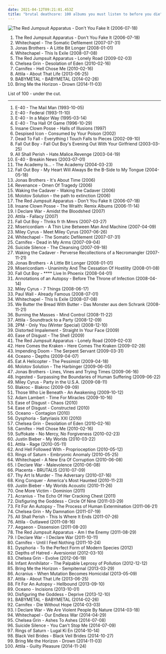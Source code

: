 ```yaml
---
date: 2021-04-12T09:21:01.453Z
title: "brutal deathcore: 100 albums you must listen to before you die"
---
```

![The Red Jumpsuit Apparatus - Don&#39;t You Fake It (2006-07-18)](http://coverartarchive.org/release/76360728-22dd-4c57-86d2-481b4a2e88fc/12966416160-500.jpg "The Red Jumpsuit Apparatus - Don't You Fake It (2006-07-18)")
<ol class="albums">
<li data-cover="http://coverartarchive.org/release/76360728-22dd-4c57-86d2-481b4a2e88fc/12966416160-500.jpg" data-tags="rock, alternative rock, emo, screamo" role="button">The Red Jumpsuit Apparatus - Don't You Fake It (2006-07-18)</li>
<li data-cover="https://via.placeholder.com/450" data-tags="deathcore" role="button">Whitechapel - The Somatic Defilement (2007-07-31)</li>
<li data-cover="https://via.placeholder.com/450" data-tags="jonas brothers, pop rock" role="button">Jonas Brothers - A Little Bit Longer (2008-01-01)</li>
<li data-cover="https://img.discogs.com/VUfRu6p7PL2-IWIKi5cQX1VCzYU=/fit-in/585x600/filters:strip_icc():format(jpeg):mode_rgb():quality(90)/discogs-images/R-2425433-1283416690.jpeg.jpg" data-tags="deathcore" role="button">Whitechapel - This Is Exile (2008-07-08)</li>
<li data-cover="https://img.discogs.com/ECgdKUcUeuBXftXptLCijuH3Ck8=/fit-in/225x225/filters:strip_icc():format(jpeg):mode_rgb():quality(90)/discogs-images/R-2756160-1299611878.jpeg.jpg" data-tags="female fronted metal, female vocalists, hair metal, reggaeton, female vocalist, queercore, goregrind, homocore, brutal death metal, nsbm, a campire and a tent and a flashlight and some matches and a tree and that river and my glasses and a spaceship and a really really big bear but the bear is really really far away, drops wet cement on unsuspecting crippled children, a place for people with that tiny black spot on their brain to go when the darkness leaks out and does what it wills, erotic, brutal deathcore, nazi, crimes against humanity, national socialist black metal, swag, fashioncore, antifa, niggacore, a campfire and a tent and a flashlight and some matches and a tree and that river and my glasses and a spaceship and a really really big bear but the bear is really really far away, music to suck cock to, homoerotic, man in the pickle suit tricked me again, wagnerian arrangements, no pubic hair, music to have anal sex to" role="button">The Red Jumpsuit Apparatus - Lonely Road (2009-02-03)</li>
<li data-cover="https://img.discogs.com/u2AfLiNS0Byrcw3Y8yhwhGj1DhI=/fit-in/304x304/filters:strip_icc():format(jpeg):mode_rgb():quality(90)/discogs-images/R-2920653-1558715848-1521.jpeg.jpg" data-tags="deathcore" role="button">Chelsea Grin - Desolation of Eden (2010-02-16)</li>
<li data-cover="http://coverartarchive.org/release/895e0fef-751e-47fe-b5df-715aba698e4b/21635191959-500.jpg" data-tags="deathcore" role="button">Carnifex - Hell Chose Me (2010-02-16)</li>
<li data-cover="http://coverartarchive.org/release/b8f07c08-a405-4cc9-a4cc-9f92e625e5e5/4617270275-500.jpg" data-tags="metalcore, deathcore, female fronted metal, female vocalists, reggaeton, female vocalist, queercore, goregrind, homocore, brutal death metal, nsbm, a campire and a tent and a flashlight and some matches and a tree and that river and my glasses and a spaceship and a really really big bear but the bear is really really far away, drops wet cement on unsuspecting crippled children, a place for people with that tiny black spot on their brain to go when the darkness leaks out and does what it wills, erotic, true metal, true norwegian black metal, true black metal, brutal deathcore, nazi, crimes against humanity, national socialist black metal, swag, fashioncore, antifa, niggacore, gay black metal, a campfire and a tent and a flashlight and some matches and a tree and that river and my glasses and a spaceship and a really really big bear but the bear is really really far away, music to suck cock to, homoerotic, man in the pickle suit tricked me again, wagnerian arrangements, no pubic hair, music to have anal sex to, gaygrind, proud to be gay" role="button">Attila - About That Life (2013-06-25)</li>
<li data-cover="http://coverartarchive.org/release/e5c0f2cc-692c-46e2-af7d-4404c95e1550/6434003625-500.jpg" data-tags="metal, j-pop, kawaii metal" role="button">BABYMETAL - BABYMETAL (2014-02-26)</li>
<li data-cover="http://coverartarchive.org/release/304c9ca2-90a7-46ec-98d3-36ce28714ec2/8655187028-500.jpg" data-tags="true norwegian black metal, female fronted metal, female vocalists, reggaeton, female vocalist, queercore, post-hardcore, goregrind, homocore, brutal death metal, nsbm, a campire and a tent and a flashlight and some matches and a tree and that river and my glasses and a spaceship and a really really big bear but the bear is really really far away, drops wet cement on unsuspecting crippled children, a place for people with that tiny black spot on their brain to go when the darkness leaks out and does what it wills, erotic, true metal, true black metal, brutal deathcore, nazi, crimes against humanity, national socialist black metal, swag, fashioncore, antifa, niggacore, gay black metal, a campfire and a tent and a flashlight and some matches and a tree and that river and my glasses and a spaceship and a really really big bear but the bear is really really far away, music to suck cock to, homoerotic, man in the pickle suit tricked me again, wagnerian arrangements, no pubic hair, music to have anal sex to, gaygrind, proud to be gay" role="button">Bring Me the Horizon - Drown (2014-11-03)</li>
</ol>
List of 100 - under the cut.
<!-- more -->

_________________

<ol class="albums">
<li data-cover="http://coverartarchive.org/release/db04fade-80a6-459e-ad17-13734ec826ec/8201601144-500.jpg" data-tags="rap, save me, deathcore, brutal death metal, bay area, brutal deathcore, e-40, altar of the metal gods, altar of the metal gods sludge, altar of the metal gods melodic metal, altar of the metal gods neo-classical metal, altar of the metal gods death metal, altar of the metal gods black metal, altar of the metal gods thrash metal, altar of the metal gods folk metal, altar of the metal gods ambient metal, altar of the metal gods nwobhm, altar of the metal gods doom metal, altar of the metal gods pagan metal, altar of the metal gods technical death metal, altar of the metal gods symphonic metal, altar of the metal gods epic metal, altar of the metal gods hardcore, altar of the metal gods power metal, altar of the metal gods industrial metal, altar of the metal gods drone metal" role="button">
E-40 - The Mail Man (1993-10-05)
</li>
<li data-cover="http://coverartarchive.org/release/32c28be9-7f29-4f02-bb58-c43d3cb0d51c/7809286259-500.jpg" data-tags="west coast, 90's" role="button">
E-40 - Federal (1993-11-10)
</li>
<li data-cover="http://coverartarchive.org/release/da934db7-e7bb-4ec4-b8cd-5bbe7f237578/14645532503-500.jpg" data-tags="rap" role="button">
E-40 - In a Major Way (1995-03-14)
</li>
<li data-cover="http://coverartarchive.org/release/b5a1d882-9a24-4c7b-afec-68c8abe8cfa7/15839004118-500.jpg" data-tags="west coast rap" role="button">
E-40 - Tha Hall Of Game (1996-10-29)
</li>
<li data-cover="http://coverartarchive.org/release/f0489402-b76a-4bb7-b387-1d9fabd22a05/27367673015-500.jpg" data-tags="goregrind, deathcore, brutal death metal, nsbm, deathgrind, brutal deathcore, national socialist black metal, moshcore, altar of the metal gods, altar of the metal gods sludge, altar of the metal gods melodic metal, altar of the metal gods neo-classical metal, altar of the metal gods death metal, altar of the metal gods black metal, altar of the metal gods thrash metal, altar of the metal gods folk metal, altar of the metal gods ambient metal, altar of the metal gods nwobhm, altar of the metal gods doom metal, altar of the metal gods pagan metal, altar of the metal gods technical death metal, altar of the metal gods symphonic metal, altar of the metal gods epic metal, altar of the metal gods hardcore, altar of the metal gods power metal, altar of the metal gods industrial metal, altar of the metal gods drone metal" role="button">
Insane Clown Posse - Halls of Illusions (1997)
</li>
<li data-cover="https://via.placeholder.com/450" data-tags="deathcore" role="button">
Despised Icon - Consumed by Your Poison (2002)
</li>
<li data-cover="https://via.placeholder.com/450" data-tags="metalcore" role="button">
Dead To Fall - Everything I Touch Falls to Pieces (2002-09-10)
</li>
<li data-cover="http://coverartarchive.org/release/5b44192b-5b11-3985-b539-25174501d546/28391998382-500.jpg" data-tags="punk, emo, fall out boy" role="button">
Fall Out Boy - Fall Out Boy's Evening Out With Your Girlfriend (2003-03-25)
</li>
<li data-cover="http://coverartarchive.org/release/1cb1573d-66fe-3d83-9631-9fa4efd5c65b/17547966695-500.jpg" data-tags="deathcore, death metal" role="button">
All Shall Perish - Hate.Malice.Revenge (2003-04-19)
</li>
<li data-cover="http://coverartarchive.org/release/197c313a-51b3-45a6-890b-ec74f4888285/19994601093-500.jpg" data-tags="deathcore, brutal death metal, brutal deathcore, altar of the metal gods, altar of the metal gods sludge, altar of the metal gods melodic metal, altar of the metal gods neo-classical metal, altar of the metal gods death metal, altar of the metal gods black metal, altar of the metal gods thrash metal, altar of the metal gods folk metal, altar of the metal gods ambient metal, altar of the metal gods nwobhm, altar of the metal gods doom metal, altar of the metal gods pagan metal, altar of the metal gods technical death metal, altar of the metal gods symphonic metal, altar of the metal gods epic metal, altar of the metal gods hardcore, altar of the metal gods power metal, altar of the metal gods industrial metal, altar of the metal gods drone metal" role="button">
E-40 - Breakin News (2003-07-01)
</li>
<li data-cover="https://img.discogs.com/gWE3RYfQnRXFzWtgExa3JHcf8A4=/fit-in/597x600/filters:strip_icc():format(jpeg):mode_rgb():quality(90)/discogs-images/R-4469490-1365764049-4116.jpeg.jpg" data-tags="alternative, post-hardcore, altar of the metal gods sludge, altar of the metal gods black metal, altar of the metal gods thrash metal, altar of the metal gods nwobhm, altar of the metal gods pagan metal, altar of the metal gods technical death metal, altar of the metal gods symphonic metal" role="button">
The Academy Is... - The Academy (2004-03-23)
</li>
<li data-cover="http://coverartarchive.org/release/fc2b4c7a-a7e3-4756-bcec-cd3e9a2ce4b7/28392699788-500.jpg" data-tags="acoustic" role="button">
Fall Out Boy - My Heart Will Always Be the B-Side to My Tongue (2004-05-18)
</li>
<li data-cover="http://coverartarchive.org/release/81e25f16-7f48-44c0-bec2-72516c9d0a73/14890984038-500.jpg" data-tags="jonas brothers" role="button">
Jonas Brothers - It's About Time (2006)
</li>
<li data-cover="https://via.placeholder.com/450" data-tags="brutal deathcore" role="button">
Revenance - Omen Of Tragedy (2006)
</li>
<li data-cover="https://via.placeholder.com/450" data-tags="deathcore, brutal deathcore, breecore, wiggacore, breeeeeeee, wigga slam" role="button">
Waking the Cadaver - Waking the Cadaver (2006)
</li>
<li data-cover="https://img.discogs.com/gtbtZ2LVU1ipvVtTd9tbm8bWVaM=/fit-in/600x600/filters:strip_icc():format(jpeg):mode_rgb():quality(90)/discogs-images/R-9384288-1504990154-6115.jpeg.jpg" data-tags="grindcore, death metal, deathcore, brutal death metal, brutal deathcore" role="button">
Molotov Solution - the path to extinction (2006)
</li>
<li data-cover="http://coverartarchive.org/release/76360728-22dd-4c57-86d2-481b4a2e88fc/12966416160-500.jpg" data-tags="rock, alternative rock, emo, screamo" role="button">
The Red Jumpsuit Apparatus - Don't You Fake It (2006-07-18)
</li>
<li data-cover="http://coverartarchive.org/release/df60ce6e-3662-466c-ae4d-d11c7c1e9a2a/5013142188-500.jpg" data-tags="hip-hop, remix, 2000s, goregrind, deathcore, brutal death metal, nsbm, deathgrind, brutal deathcore, national socialist black metal, moshcore, altar of the metal gods, altar of the metal gods sludge, altar of the metal gods melodic metal, altar of the metal gods neo-classical metal, altar of the metal gods death metal, altar of the metal gods black metal, altar of the metal gods thrash metal, altar of the metal gods folk metal, altar of the metal gods ambient metal, altar of the metal gods nwobhm, altar of the metal gods doom metal, altar of the metal gods pagan metal, altar of the metal gods technical death metal, altar of the metal gods symphonic metal, altar of the metal gods epic metal, altar of the metal gods hardcore, altar of the metal gods power metal, altar of the metal gods industrial metal, altar of the metal gods drone metal" role="button">
Insane Clown Posse - The Wraith: Remix Albums (2006-11-14)
</li>
<li data-cover="https://via.placeholder.com/450" data-tags="deathcore" role="button">
I Declare War - Amidst the Bloodshed (2007)
</li>
<li data-cover="http://coverartarchive.org/release/81e0bd2c-c61b-4c9a-8f8a-21916911e1e6/8852178381-500.jpg" data-tags="deathcore" role="button">
Attila - Fallacy (2007)
</li>
<li data-cover="https://img.discogs.com/PBR8RQYCW1n8ft-fyE2Y20SJmwM=/fit-in/600x466/filters:strip_icc():format(jpeg):mode_rgb():quality(90)/discogs-images/R-9877363-1527621423-9267.jpeg.jpg" data-tags="pop, deathcore, brutal death metal, brutal deathcore, altar of the metal gods, altar of the metal gods sludge, altar of the metal gods melodic metal, altar of the metal gods neo-classical metal, altar of the metal gods death metal, altar of the metal gods black metal, altar of the metal gods thrash metal, altar of the metal gods folk metal, altar of the metal gods ambient metal, altar of the metal gods nwobhm, altar of the metal gods doom metal, altar of the metal gods pagan metal, altar of the metal gods technical death metal, altar of the metal gods symphonic metal, altar of the metal gods epic metal, altar of the metal gods hardcore, altar of the metal gods power metal, altar of the metal gods industrial metal, altar of the metal gods drone metal,  pop rock,  male vocalists,  emo,  emo pop" role="button">
Fall Out Boy - Thnks fr th Mmrs (2007-03-27)
</li>
<li data-cover="https://img.discogs.com/j82libjiTHM8a0QJQUlqZt1kWA0=/fit-in/600x592/filters:strip_icc():format(jpeg):mode_rgb():quality(90)/discogs-images/R-7638125-1445687906-2062.jpeg.jpg" data-tags="deathcore" role="button">
Misericordiam - A Thin Line Between Man And Machine (2007-04-09)
</li>
<li data-cover="http://coverartarchive.org/release/e819285e-12f9-4196-a011-e69ceb18f2dd/12813342419-500.jpg" data-tags="miley cyrus" role="button">
Miley Cyrus - Meet Miley Cyrus (2007-06-26)
</li>
<li data-cover="https://via.placeholder.com/450" data-tags="deathcore" role="button">
Whitechapel - The Somatic Defilement (2007-07-31)
</li>
<li data-cover="https://via.placeholder.com/450" data-tags="deathcore" role="button">
Carnifex - Dead in My Arms (2007-09-04)
</li>
<li data-cover="https://via.placeholder.com/450" data-tags="deathcore" role="button">
Suicide Silence - The Cleansing (2007-09-18)
</li>
<li data-cover="http://coverartarchive.org/release/4328c3bb-d280-4fc0-a2c1-e59d1192cb8c/22143594749-500.jpg" data-tags="deathcore" role="button">
Waking the Cadaver - Perverse Recollections of a Necromangler (2007-11-21)
</li>
<li data-cover="https://via.placeholder.com/450" data-tags="jonas brothers, pop rock" role="button">
Jonas Brothers - A Little Bit Longer (2008-01-01)
</li>
<li data-cover="https://via.placeholder.com/450" data-tags="deathcore, brutal death metal" role="button">
Misericordiam - Unanimity And The Cessation Of Hostility (2008-01-08)
</li>
<li data-cover="http://coverartarchive.org/release/f15335cd-1f62-41f6-807e-a8bf2b3c4b1b/15688317582-500.jpg" data-tags="emo" role="button">
Fall Out Boy - **** Live In Phoenix (2008-04-01)
</li>
<li data-cover="https://img.discogs.com/dFKicivjFeJ6Rhe-_csdrzdRSVY=/fit-in/400x400/filters:strip_icc():format(jpeg):mode_rgb():quality(90)/discogs-images/R-1797901-1275538030.jpeg.jpg" data-tags="deathcore" role="button">
Annotations of an Autopsy - Before The Throne of Infection (2008-04-14)
</li>
<li data-cover="https://via.placeholder.com/450" data-tags="miley cyrus, altar of the metal gods thrash metal, altar of the metal gods nwobhm, altar of the metal gods pagan metal, altar of the metal gods technical death metal, coolwench" role="button">
Miley Cyrus - 7 Things (2008-06-17)
</li>
<li data-cover="http://coverartarchive.org/release/cf44b8ce-df4e-4623-93cb-72ad56ecc9e2/17429337090-500.jpg" data-tags="deathcore, brutal death metal, white rap, brutal deathcore, altar of the metal gods, altar of the metal gods sludge, altar of the metal gods melodic metal, altar of the metal gods neo-classical metal, altar of the metal gods death metal, altar of the metal gods black metal, altar of the metal gods thrash metal, altar of the metal gods folk metal, altar of the metal gods ambient metal, altar of the metal gods nwobhm, altar of the metal gods doom metal, altar of the metal gods pagan metal, altar of the metal gods technical death metal, altar of the metal gods symphonic metal, altar of the metal gods epic metal, altar of the metal gods hardcore, altar of the metal gods power metal, altar of the metal gods industrial metal, altar of the metal gods drone metal" role="button">
Paul Wall - Already Famous (2008-07-01)
</li>
<li data-cover="https://img.discogs.com/VUfRu6p7PL2-IWIKi5cQX1VCzYU=/fit-in/585x600/filters:strip_icc():format(jpeg):mode_rgb():quality(90)/discogs-images/R-2425433-1283416690.jpeg.jpg" data-tags="deathcore" role="button">
Whitechapel - This Is Exile (2008-07-08)
</li>
<li data-cover="https://img.discogs.com/9II_gi0rFUOnUSfbERuxhhimF0w=/fit-in/320x320/filters:strip_icc():format(jpeg):mode_rgb():quality(90)/discogs-images/R-2670069-1295827195.jpeg.jpg" data-tags="deathcore" role="button">
We Butter the Bread With Butter - Das Monster aus dem Schrank (2008-11-21)
</li>
<li data-cover="https://img.discogs.com/SLE1W46i4YLwege4kTgrK6ytrUc=/fit-in/444x447/filters:strip_icc():format(jpeg):mode_rgb():quality(90)/discogs-images/R-2045692-1260575916.jpeg.jpg" data-tags="death metal" role="button">
Burning the Masses - Mind Control (2008-11-22)
</li>
<li data-cover="https://img.discogs.com/sgW-XBkpzA_WTkJs1bknF_mp3Lo=/fit-in/600x604/filters:strip_icc():format(jpeg):mode_rgb():quality(90)/discogs-images/R-3638538-1488792123-3648.jpeg.jpg" data-tags="deathcore" role="button">
Attila - Soundtrack to a Party (2008-12-09)
</li>
<li data-cover="http://coverartarchive.org/release/09b4de16-bdcb-4d01-8fb1-f79092d820c5/8323966436-500.jpg" data-tags="k-pop" role="button">
2PM - Only You (Winter Special) (2008-12-10)
</li>
<li data-cover="https://img.discogs.com/pnHamr_9aoSUbMakptyUvx50Crs=/fit-in/170x169/filters:strip_icc():format(jpeg):mode_rgb():quality(90)/discogs-images/R-4795374-1375773236-1682.jpeg.jpg" data-tags="hardcore, hc, deathcore, brutal death metal, brutal deathcore, moshcore, brutal slamming deathcore, brutal slamming deathmetal" role="button">
Distorted Impalement - Straight In Your Face (2009)
</li>
<li data-cover="https://via.placeholder.com/450" data-tags="brutal deathcore" role="button">
Ease of Disgust - The Shell (2009)
</li>
<li data-cover="https://img.discogs.com/ECgdKUcUeuBXftXptLCijuH3Ck8=/fit-in/225x225/filters:strip_icc():format(jpeg):mode_rgb():quality(90)/discogs-images/R-2756160-1299611878.jpeg.jpg" data-tags="female fronted metal, female vocalists, hair metal, reggaeton, female vocalist, queercore, goregrind, homocore, brutal death metal, nsbm, a campire and a tent and a flashlight and some matches and a tree and that river and my glasses and a spaceship and a really really big bear but the bear is really really far away, drops wet cement on unsuspecting crippled children, a place for people with that tiny black spot on their brain to go when the darkness leaks out and does what it wills, erotic, brutal deathcore, nazi, crimes against humanity, national socialist black metal, swag, fashioncore, antifa, niggacore, a campfire and a tent and a flashlight and some matches and a tree and that river and my glasses and a spaceship and a really really big bear but the bear is really really far away, music to suck cock to, homoerotic, man in the pickle suit tricked me again, wagnerian arrangements, no pubic hair, music to have anal sex to" role="button">
The Red Jumpsuit Apparatus - Lonely Road (2009-02-03)
</li>
<li data-cover="http://coverartarchive.org/release/872eba13-bf2a-4921-8438-07a653f46d76/3353375525-500.jpg" data-tags="deathcore" role="button">
Here Comes the Kraken - Here Comes The Kraken (2009-02-28)
</li>
<li data-cover="http://coverartarchive.org/release/5ba45e17-00c2-4524-b50f-ce41d2a63b1e/11884934128-500.jpg" data-tags="deathcore" role="button">
Impending Doom - The Serpent Servant (2009-03-31)
</li>
<li data-cover="https://img.discogs.com/xycdv1-b8lkSxRzRLqI-KuV0KJE=/fit-in/500x500/filters:strip_icc():format(jpeg):mode_rgb():quality(90)/discogs-images/R-2128985-1265582356.jpeg.jpg" data-tags="deathcore" role="button">
Oceano - Depths (2009-04-07)
</li>
<li data-cover="https://via.placeholder.com/450" data-tags="brutal deathcore, beatdown" role="button">
Eat A Helicopter - The Pessimist (2009-04-18)
</li>
<li data-cover="https://via.placeholder.com/450" data-tags="deathcore" role="button">
Molotov Solution - The Harbinger (2009-06-05)
</li>
<li data-cover="https://img.discogs.com/Yi_XOAkQGi-qWdO0HPWH-690QQc=/fit-in/600x546/filters:strip_icc():format(jpeg):mode_rgb():quality(90)/discogs-images/R-10748710-1503598896-8622.jpeg.jpg" data-tags="pop" role="button">
Jonas Brothers - Lines, Vines and Trying Times (2009-06-16)
</li>
<li data-cover="http://coverartarchive.org/release/9e497289-c078-44b2-a595-c65b19fc278b/16426591871-500.jpg" data-tags="brutal death metal" role="button">
Ingested - Surpassing the Boundaries of Human Suffering (2009-06-22)
</li>
<li data-cover="http://coverartarchive.org/release/6119fca5-d6e4-4685-b5d8-dfd71fce3494/2142804827-500.jpg" data-tags="miley cyrus" role="button">
Miley Cyrus - Party in the U.S.A. (2009-08-11)
</li>
<li data-cover="https://img.discogs.com/qQ1UQdAV28xCiHPkB5Y1igZ3c5Q=/fit-in/400x400/filters:strip_icc():format(jpeg):mode_rgb():quality(90)/discogs-images/R-2065445-1261940125.jpeg.jpg" data-tags="hip-hop, rap, rock hop, rock" role="button">
Blakroc - Blakroc (2009-09-09)
</li>
<li data-cover="http://coverartarchive.org/release/4c5a8f53-18c9-470e-bf67-a1d5918199cd/15636545470-500.jpg" data-tags="experimental, death metal, technical death metal, deathcore, brutal deathcore, technical deathcore, brutal technical deathcore" role="button">
Those Who Lie Beneath - An Awakening (2009-10-12)
</li>
<li data-cover="http://coverartarchive.org/release/4ca9daa8-7203-4c1b-911a-6cc012fef062/26109697580-500.jpg" data-tags="pop, rock, singer-songwriter, male vocalists, brutal deathcore, rock melodic, adam lambert, altar of the metal gods, altar of the metal gods sludge, altar of the metal gods melodic metal, pop sex, altar of the metal gods neo-classical metal, altar of the metal gods death metal, altar of the metal gods black metal, altar of the metal gods thrash metal, altar of the metal gods folk metal, altar of the metal gods ambient metal, altar of the metal gods nwobhm, altar of the metal gods doom metal, altar of the metal gods pagan metal, altar of the metal gods technical death metal, altar of the metal gods symphonic metal, altar of the metal gods epic metal, altar of the metal gods hardcore, altar of the metal gods power metal, altar of the metal gods industrial metal, altar of the metal gods drone metal, metal of god" role="button">
Adam Lambert - Time For Miracles (2009-10-16)
</li>
<li data-cover="http://coverartarchive.org/release/e9038f3a-0cfe-4c86-ae15-61e426d91f1e/13419298706-500.jpg" data-tags="deathcore" role="button">
Ease of Disgust - Chaos (2010)
</li>
<li data-cover="https://via.placeholder.com/450" data-tags="brutal deathcore, fono ltd" role="button">
Ease of Disgust - Constructed (2010)
</li>
<li data-cover="https://img.discogs.com/uO1H6IDg4OrdLB094m4JG6A4VX8=/fit-in/280x280/filters:strip_icc():format(jpeg):mode_rgb():quality(90)/discogs-images/R-2679948-1296295046.jpeg.jpg" data-tags="deathcore" role="button">
Oceano - Contagion (2010)
</li>
<li data-cover="http://coverartarchive.org/release/35a8eabd-55a9-43da-9c22-6b515fa2858a/24887391355-500.jpg" data-tags="mathcore" role="button">
Dysphoria - Satyriasis XXI (2010)
</li>
<li data-cover="https://img.discogs.com/u2AfLiNS0Byrcw3Y8yhwhGj1DhI=/fit-in/304x304/filters:strip_icc():format(jpeg):mode_rgb():quality(90)/discogs-images/R-2920653-1558715848-1521.jpeg.jpg" data-tags="deathcore" role="button">
Chelsea Grin - Desolation of Eden (2010-02-16)
</li>
<li data-cover="http://coverartarchive.org/release/895e0fef-751e-47fe-b5df-715aba698e4b/21635191959-500.jpg" data-tags="deathcore" role="button">
Carnifex - Hell Chose Me (2010-02-16)
</li>
<li data-cover="https://img.discogs.com/3r87XAABVdNXgFVcotk55G5HgxY=/fit-in/600x503/filters:strip_icc():format(jpeg):mode_rgb():quality(90)/discogs-images/R-4719460-1532363335-1557.jpeg.jpg" data-tags="deathcore" role="button">
Suffokate - No Mercy, No Forgiveness (2010-02-23)
</li>
<li data-cover="http://coverartarchive.org/release/6bfba6d5-71fc-454b-b3a0-63632a1459fa/20855090957-500.jpg" data-tags="totec radio, justin bieber, goregrind, justin bieber my worlds" role="button">
Justin Bieber - My Worlds (2010-03-22)
</li>
<li data-cover="http://coverartarchive.org/release/e3ace496-94e1-4f0e-995c-4adbc081aa61/8461532098-500.jpg" data-tags="deathcore" role="button">
Attila - Rage (2010-05-11)
</li>
<li data-cover="https://img.discogs.com/yakUY3I9vWAh9V3oi2ydPL5D-6E=/fit-in/426x387/filters:strip_icc():format(jpeg):mode_rgb():quality(90)/discogs-images/R-2381692-1280826845.jpeg.jpg" data-tags="deathcore" role="button">
And Hell Followed With - Proprioception (2010-05-12)
</li>
<li data-cover="http://coverartarchive.org/release/4b555e2f-3c94-4e33-b6c0-5326f395b8ac/3755164040-500.jpg" data-tags="technical deathcore, death metal, technical death metal, deathcore" role="button">
Rings of Saturn - Embryonic Anomaly (2010-05-25)
</li>
<li data-cover="http://coverartarchive.org/release/7c72e596-3a89-4af9-9eb0-dc2c1f70d292/7599907699-500.jpg" data-tags="deathcore" role="button">
Whitechapel - A New Era Of Corruption (2010-06-08)
</li>
<li data-cover="https://img.discogs.com/s65a0LFKrCHdyiK_24TFFHp4VJk=/fit-in/600x532/filters:strip_icc():format(jpeg):mode_rgb():quality(90)/discogs-images/R-5301815-1390029273-3519.jpeg.jpg" data-tags="brutal deathcore" role="button">
I Declare War - Malevolence (2010-06-08)
</li>
<li data-cover="https://via.placeholder.com/450" data-tags="brutal deathcore" role="button">
Placenta - BRUTALIS (2010-07-09)
</li>
<li data-cover="http://coverartarchive.org/release/70386be2-6ebc-4a75-bd42-25c2758579ef/13631283185-500.jpg" data-tags="death metal, deathcore, technical deathcore" role="button">
Thy Art Is Murder - The Adversary (2010-07-16)
</li>
<li data-cover="http://coverartarchive.org/release/301f727f-9e9c-41b9-9f5d-fa0c6ad2dba9/8157812507-500.jpg" data-tags="deathcore" role="button">
King Conquer - America's Most Haunted (2010-11-23)
</li>
<li data-cover="http://coverartarchive.org/release/d9206472-5d0c-4617-a1d3-75466a346934/15444150049-500.jpg" data-tags="totec radio, justin bieber" role="button">
Justin Bieber - My Worlds Acoustic (2010-11-26)
</li>
<li data-cover="https://img.discogs.com/fS5HEVNEFwB9z6g83VdWuS9GZZw=/fit-in/600x550/filters:strip_icc():format(jpeg):mode_rgb():quality(90)/discogs-images/R-6402757-1423813378-6041.jpeg.jpg" data-tags="metalcore, hardcore, russian, death metal, deathcore, brutal death metal, brutal deathcore" role="button">
One More Victim - Dominion (2011)
</li>
<li data-cover="http://coverartarchive.org/release/9586152f-b461-4dc1-92fc-45101f26490f/1199008685-500.jpg" data-tags="death metal, deathcore, brutal death metal, brutal deathcore, slam death metal" role="button">
Acranius - The Echo Of Her Cracking Chest (2011)
</li>
<li data-cover="https://img.discogs.com/pR6ZKFU0gewQyVIR-bKQyTK3D_k=/fit-in/600x600/filters:strip_icc():format(jpeg):mode_rgb():quality(90)/discogs-images/R-5618324-1398116598-6793.jpeg.jpg" data-tags="brutal deathcore" role="button">
Disfiguring the Goddess - Circle Of Nine (2011-03-29)
</li>
<li data-cover="http://coverartarchive.org/release/5229cba9-2a1b-4878-ac67-8272da38539b/8907780108-500.jpg" data-tags="deathcore" role="button">
Fit For An Autopsy - The Process of Human Extermination (2011-06-21)
</li>
<li data-cover="http://coverartarchive.org/release/fc085595-a8d1-4bc0-a79b-72c5c594777f/25862016757-500.jpg" data-tags="deathcore" role="button">
Chelsea Grin - My Damnation (2011-07-19)
</li>
<li data-cover="http://coverartarchive.org/release/25d38669-25ce-4f15-84ee-2cdb3228e366/17547954563-500.jpg" data-tags="deathcore" role="button">
All Shall Perish - This Is Where It Ends (2011-07-26)
</li>
<li data-cover="http://coverartarchive.org/release/079c00e9-a7bc-4f67-93d7-c1dc5f5b9a23/4617202756-500.jpg" data-tags="deathcore" role="button">
Attila - Outlawed (2011-08-16)
</li>
<li data-cover="https://img.discogs.com/ZMXrwEEuf_qQij94NAubjVr2J10=/fit-in/500x500/filters:strip_icc():format(jpeg):mode_rgb():quality(90)/discogs-images/R-4526596-1367401460-4715.jpeg.jpg" data-tags="deathcore, brutal deathcore" role="button">
Aegaeon - Dissension (2011-08-20)
</li>
<li data-cover="http://coverartarchive.org/release/af917e2b-9274-40fe-a9bf-8b7f02a413ad/19632602508-500.jpg" data-tags="female fronted metal, female vocalists, hair metal, reggaeton, female vocalist, queercore, goregrind, homocore, brutal death metal, nsbm, a campire and a tent and a flashlight and some matches and a tree and that river and my glasses and a spaceship and a really really big bear but the bear is really really far away, drops wet cement on unsuspecting crippled children, a place for people with that tiny black spot on their brain to go when the darkness leaks out and does what it wills, erotic, brutal deathcore, nazi, crimes against humanity, national socialist black metal, swag, fashioncore, antifa, niggacore, a campfire and a tent and a flashlight and some matches and a tree and that river and my glasses and a spaceship and a really really big bear but the bear is really really far away, music to suck cock to, homoerotic, man in the pickle suit tricked me again, wagnerian arrangements, no pubic hair, music to have anal sex to" role="button">
The Red Jumpsuit Apparatus - Am I the Enemy (2011-08-29)
</li>
<li data-cover="https://img.discogs.com/z46P0qz7GcjcunR3_zm94LDTwKM=/fit-in/300x300/filters:strip_icc():format(jpeg):mode_rgb():quality(90)/discogs-images/R-3351799-1326943780.jpeg.jpg" data-tags="deathcore" role="button">
I Declare War - I Declare War (2011-10-11)
</li>
<li data-cover="https://img.discogs.com/mhGb6e-mnB5gilpN41AQ76C-p3Q=/fit-in/600x522/filters:strip_icc():format(jpeg):mode_rgb():quality(90)/discogs-images/R-3555718-1510520330-8243.jpeg.jpg" data-tags="deathcore" role="button">
Carnifex - Until I Feel Nothing (2011-10-24)
</li>
<li data-cover="https://via.placeholder.com/450" data-tags="deathcore, brutal deathcore" role="button">
Dysphoria - To the Perfect Form of Modern Species (2012)
</li>
<li data-cover="https://via.placeholder.com/450" data-tags="deathcore" role="button">
Depths of Hatred - Aversionist (2012-03-10)
</li>
<li data-cover="http://coverartarchive.org/release/d0675fed-2152-453c-a9b3-2a065fe619e5/1258704706-500.jpg" data-tags="deathcore" role="button">
Chelsea Grin - Evolve (2012-06-19)
</li>
<li data-cover="http://coverartarchive.org/release/f5e10aca-7604-4d61-ba33-59cdfb9fa25a/3704129603-500.jpg" data-tags="deathcore, technical deathcore" role="button">
Infant Annihilator - The Palpable Leprosy of Pollution (2012-12-12)
</li>
<li data-cover="http://coverartarchive.org/release/86f705ee-242f-4e89-896c-f95bb3044189/11987843449-500.jpg" data-tags="post-hardcore, metalcore" role="button">
Bring Me the Horizon - Sempiternal (2013-03-29)
</li>
<li data-cover="http://coverartarchive.org/release/cf13ea73-669c-4572-9853-0aa7a828d2ae/7974889167-500.jpg" data-tags="brutal deathcore" role="button">
Acranius - When Mutation Becomes Homicidal (2013-05-09)
</li>
<li data-cover="http://coverartarchive.org/release/b8f07c08-a405-4cc9-a4cc-9f92e625e5e5/4617270275-500.jpg" data-tags="metalcore, deathcore, female fronted metal, female vocalists, reggaeton, female vocalist, queercore, goregrind, homocore, brutal death metal, nsbm, a campire and a tent and a flashlight and some matches and a tree and that river and my glasses and a spaceship and a really really big bear but the bear is really really far away, drops wet cement on unsuspecting crippled children, a place for people with that tiny black spot on their brain to go when the darkness leaks out and does what it wills, erotic, true metal, true norwegian black metal, true black metal, brutal deathcore, nazi, crimes against humanity, national socialist black metal, swag, fashioncore, antifa, niggacore, gay black metal, a campfire and a tent and a flashlight and some matches and a tree and that river and my glasses and a spaceship and a really really big bear but the bear is really really far away, music to suck cock to, homoerotic, man in the pickle suit tricked me again, wagnerian arrangements, no pubic hair, music to have anal sex to, gaygrind, proud to be gay" role="button">
Attila - About That Life (2013-06-25)
</li>
<li data-cover="http://coverartarchive.org/release/39259d7f-e9c1-43b9-9405-d39aab1c2dbc/6284450136-500.jpg" data-tags="deathcore" role="button">
Fit For An Autopsy - Hellbound (2013-09-10)
</li>
<li data-cover="http://coverartarchive.org/release/283e3685-3c55-4807-af8a-bf0a2033db37/19993881240-500.jpg" data-tags="deathcore" role="button">
Oceano - Incisions (2013-10-01)
</li>
<li data-cover="https://img.discogs.com/VsT8HSAZA0pyAsjuNga1rcL-G-g=/fit-in/532x532/filters:strip_icc():format(jpeg):mode_rgb():quality(90)/discogs-images/R-5175487-1386567984-7588.jpeg.jpg" data-tags="death metal, brutal deathcore" role="button">
Disfiguring the Goddess - Deprive (2013-12-10)
</li>
<li data-cover="http://coverartarchive.org/release/e5c0f2cc-692c-46e2-af7d-4404c95e1550/6434003625-500.jpg" data-tags="metal, j-pop, kawaii metal" role="button">
BABYMETAL - BABYMETAL (2014-02-26)
</li>
<li data-cover="http://coverartarchive.org/release/d4a7b8f5-25eb-4abd-a0f6-ca2e30f7ef0c/6692557785-500.jpg" data-tags="deathcore" role="button">
Carnifex - Die Without Hope (2014-03-03)
</li>
<li data-cover="http://coverartarchive.org/release/c443c474-355f-4575-a4e6-5d705c4ea1c7/7010121722-500.jpg" data-tags="deathcore" role="button">
I Declare War - We Are Violent People By Nature (2014-03-18)
</li>
<li data-cover="http://coverartarchive.org/release/a8408e9d-ae92-4985-a7a0-251a37e96799/7599969761-500.jpg" data-tags="deathcore" role="button">
Whitechapel - Our Endless War (2014-04-29)
</li>
<li data-cover="http://coverartarchive.org/release/02e8b4f5-e866-414e-8cbd-d783d1e13769/7747405027-500.jpg" data-tags="deathcore, progressive deathcore" role="button">
Chelsea Grin - Ashes To Ashes (2014-07-08)
</li>
<li data-cover="http://coverartarchive.org/release/226cdc6c-a387-4465-a23d-bde39ed554c5/7541523662-500.jpg" data-tags="deathcore" role="button">
Suicide Silence - You Can't Stop Me (2014-07-09)
</li>
<li data-cover="http://coverartarchive.org/release/b180d8c3-d99c-400f-b3b1-296ba764ef27/8633185428-500.jpg" data-tags="deathcore, technical deathcore" role="button">
Rings of Saturn - Lugal Ki En (2014-10-14)
</li>
<li data-cover="http://coverartarchive.org/release/479a71e8-54e5-4d6b-a728-c16790088282/9929378348-500.jpg" data-tags="post-hardcore" role="button">
Black Veil Brides - Black Veil Brides (2014-10-27)
</li>
<li data-cover="http://coverartarchive.org/release/304c9ca2-90a7-46ec-98d3-36ce28714ec2/8655187028-500.jpg" data-tags="true norwegian black metal, female fronted metal, female vocalists, reggaeton, female vocalist, queercore, post-hardcore, goregrind, homocore, brutal death metal, nsbm, a campire and a tent and a flashlight and some matches and a tree and that river and my glasses and a spaceship and a really really big bear but the bear is really really far away, drops wet cement on unsuspecting crippled children, a place for people with that tiny black spot on their brain to go when the darkness leaks out and does what it wills, erotic, true metal, true black metal, brutal deathcore, nazi, crimes against humanity, national socialist black metal, swag, fashioncore, antifa, niggacore, gay black metal, a campfire and a tent and a flashlight and some matches and a tree and that river and my glasses and a spaceship and a really really big bear but the bear is really really far away, music to suck cock to, homoerotic, man in the pickle suit tricked me again, wagnerian arrangements, no pubic hair, music to have anal sex to, gaygrind, proud to be gay" role="button">
Bring Me the Horizon - Drown (2014-11-03)
</li>
<li data-cover="http://coverartarchive.org/release/896c0f0f-4c7f-4359-96a6-d5c1e00627a2/8852141954-500.jpg" data-tags="female fronted metal, female vocalists, reggaeton, female vocalist, queercore, goregrind, homocore, deathcore, brutal death metal, nsbm, a campire and a tent and a flashlight and some matches and a tree and that river and my glasses and a spaceship and a really really big bear but the bear is really really far away, drops wet cement on unsuspecting crippled children, a place for people with that tiny black spot on their brain to go when the darkness leaks out and does what it wills, erotic, true metal, true norwegian black metal, true black metal, brutal deathcore, nazi, crimes against humanity, national socialist black metal, swag, fashioncore, antifa, niggacore, gay black metal, a campfire and a tent and a flashlight and some matches and a tree and that river and my glasses and a spaceship and a really really big bear but the bear is really really far away, music to suck cock to, homoerotic, man in the pickle suit tricked me again, wagnerian arrangements, no pubic hair, music to have anal sex to, gaygrind, proud to be gay, metalcore, hair metal" role="button">
Attila - Guilty Pleasure (2014-11-24)
</li>
</ol>